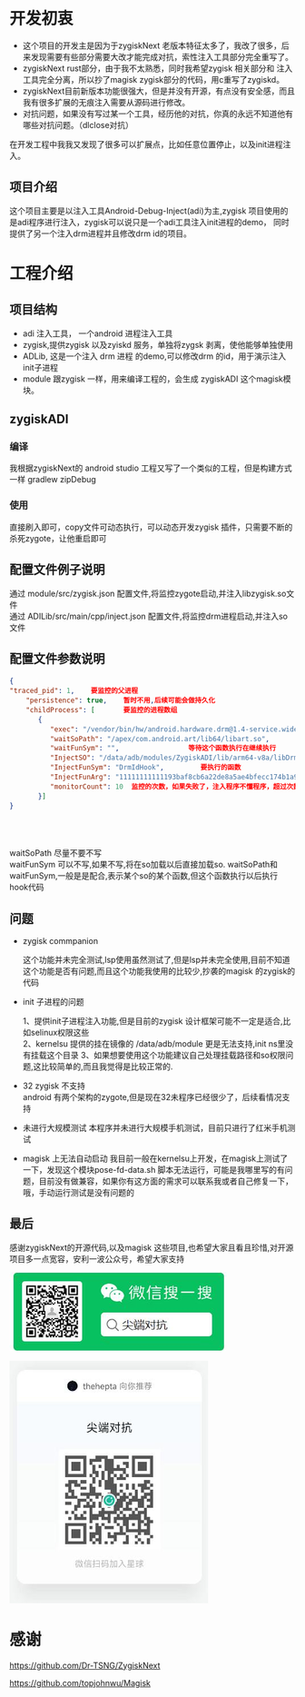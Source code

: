 
# 开发初衷

+ 这个项目的开发主是因为于zygiskNext 老版本特征太多了，我改了很多，后来发现需要有些部分需要大改才能完成对抗，索性注入工具部分完全重写了。
+ zygiskNext rust部分，由于我不太熟悉，同时我希望zygisk 相关部分和 注入工具完全分离，所以抄了magisk zygisk部分的代码，用c重写了zygiskd。
+ zygiskNext目前新版本功能很强大，但是并没有开源，有点没有安全感，而且我有很多扩展的无痕注入需要从源码进行修改。
+ 对抗问题，如果没有写过某一个工具，经历他的对抗，你真的永远不知道他有哪些对抗问题。（dlclose对抗）

在开发工程中我我又发现了很多可以扩展点，比如任意位置停止，以及init进程注入。


## 项目介绍

这个项目主要是以注入工具Android-Debug-Inject(adi)为主,zygisk 项目使用的是adi程序进行注入，zygisk可以说只是一个adi工具注入init进程的demo，
同时提供了另一个注入drm进程并且修改drm id的项目。


# 工程介绍

## 项目结构
+ adi 注入工具， 一个android 进程注入工具
+ zygisk,提供zygisk 以及zyiskd 服务，单独将zygsk 剥离，使他能够单独使用
+ ADLib, 这是一个注入 drm 进程 的demo,可以修改drm 的id，用于演示注入init子进程
+ module 跟zygisk 一样，用来编译工程的，会生成 zygiskADI 这个magisk模块。

## zygiskADI

### 编译
我根据zygiskNext的 android studio 工程又写了一个类似的工程，但是构建方式一样 gradlew zipDebug 

### 使用
直接刷入即可，copy文件可动态执行，可以动态开发zygisk 插件，只需要不断的杀死zygote，让他重启即可


## 配置文件例子说明
通过 module/src/zygisk.json 配置文件,将监控zygote启动,并注入libzygisk.so文件  
通过 ADILib/src/main/cpp/inject.json 配置文件,将监控drm进程启动,并注入so文件

## 配置文件参数说明

```json  
{    
"traced_pid": 1,    要监控的父进程  
    "persistence": true,    暂时不用,后续可能会做持久化  
    "childProcess": [       要监控的进程数组  
       {
          "exec": "/vendor/bin/hw/android.hardware.drm@1.4-service.widevine",    监控的进程exec文件名字  
          "waitSoPath": "/apex/com.android.art/lib64/libart.so",                 等待这个so加载在继续执行  
          "waitFunSym": "",                 等待这个函数执行在继续执行   
          "InjectSO": "/data/adb/modules/ZygiskADI/lib/arm64-v8a/libDrmHook.so",  要加载的so文件  
          "InjectFunSym": "DrmIdHook",         要执行的函数  
          "InjectFunArg": "11111111111193baf8cb6a22de8a5ae4bfecc174b1a9405dc71b8b3fac1c734f" ,   函数参数,目前只支持一个参数,并且这个参数会传入到第二个参数的位置里,第一个为so的handle
          "monitorCount": 10  监控的次数，如果失败了，注入程序不懂程序，超过次数就不会再注入了，
       }]
}
  

  
```  

waitSoPath 尽量不要不写  
waitFunSym 可以不写,如果不写,将在so加载以后直接加载so.
waitSoPath和waitFunSym,一般是是配合,表示某个so的某个函数,但这个函数执行以后执行hook代码




## 问题
+ zygisk commpanion

  这个功能并未完全测试,lsp使用虽然测试了,但是lsp并未完全使用,目前不知道这个功能是否有问题,而且这个功能我使用的比较少,抄袭的magisk 的zygisk的代码

+ init 子进程的问题

  1、提供init子进程注入功能,但是目前的zygisk 设计框架可能不一定是适合,比如selinux权限这些  
  2、kernelsu 提供的挂在镜像的 /data/adb/module 更是无法支持,init ns里没有挂载这个目录 
  3、如果想要使用这个功能建议自己处理挂载路径和so权限问题,这比较简单的,而且我觉得是比较正常的.

+ 32 zygisk 不支持  
  android 有两个架构的zygote,但是现在32未程序已经很少了，后续看情况支持

+ 未进行大规模测试
  本程序并未进行大规模手机测试，目前只进行了红米手机测试

+ magisk 上无法自动启动
  我目前一般在kernelsu上开发，在magisk上测试了一下，发现这个模块pose-fd-data.sh 脚本无法运行，可能是我哪里写的有问题，目前没有做兼容，如果你有这方面的需求可以联系我或者自己修复一下，哦，手动运行测试是没有问题的




## 最后
感谢zygiskNext的开源代码,以及magisk 这些项目,也希望大家且看且珍惜,对开源项目多一点宽容，安利一波公众号，希望大家支持

![输入图片说明](doc/images/wx.jpg)

![输入图片说明](doc/images/start.jpg)



#  感谢
https://github.com/Dr-TSNG/ZygiskNext

https://github.com/topjohnwu/Magisk